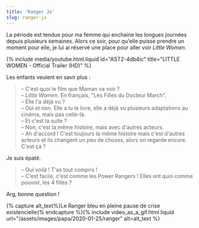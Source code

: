 ```yaml
---
title: 'Ranger Jo'
slug: ranger-jo
---
```


La période est tendue pour ma femme qui enchaine les longues journées depuis plusieurs semaines. Alors ce soir, pour qu'elle puisse prendre un moment pour elle, je lui ai réservé une place pour aller voir <i lang="en">Little Women</i>.

{% include media/youtube.html.liquid id="AST2-4db4ic" title="LITTLE WOMEN - Official Trailer (HD)" %}

Les enfants veulent en savir plus :

> – C'est quoi le film que Maman va voir ?  
> – <i lang="en">Little Women</i>. En français, "Les Filles du Docteur March".  
> – Elle l'a déjà vu ?  
> – Oui et non. Elle a lu le livre, elle a déjà vu plusieurs adaptations au cinéma, mais pas celle-là.  
> – Et c'est la suite ?  
> – Non, c'est la même histoire, mais avec d'autres acteurs.  
> – Ah d'accord ! C'est toujours la même histoire mais c'est d'autres acteurs et ils changent un peu de choses, alors on regarde encore. C'est ça ?

Je suis épaté.

> – Oui voilà ! T'as tout compris !  
> – C'est facile, c'est comme les Power Rangers ! Elles ont quoi comme pouvoir, les 4 filles ?

Arg, bonne question !

{% capture alt_text%}Le Ranger bleu en pleine pause de crise existencielle{% endcapture %}{% include video_as_a_gif.html.liquid
url="/assets/images/papa/2020-01-25/ranger"
alt=alt_text
%}
